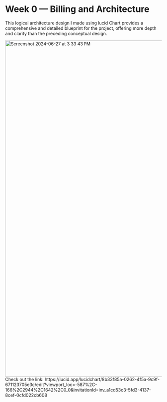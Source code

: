 # Week 0 — Billing and Architecture
This logical architecture design I made using lucid Chart provides a comprehensive and detailed blueprint for the project, offering more depth and clarity than the preceding conceptual design.

<img width="1081" alt="Screenshot 2024-06-27 at 3 33 43 PM" src="https://github.com/ThanhDatVu111/AWS_Project/assets/150296646/9f122988-de78-4ff8-8a4a-0d6ae1bea5b0">
Check out the link: https://lucid.app/lucidchart/8b33f85a-0262-4f5a-9c9f-671123705e3c/edit?viewport_loc=-587%2C-166%2C2944%2C1642%2C0_0&invitationId=inv_a1cd53c3-5fd3-4137-8cef-0cfd022cb608

